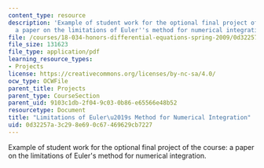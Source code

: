 ```yaml
---
content_type: resource
description: 'Example of student work for the optional final project of the course:
  a paper on the limitations of Euler''s method for numerical integration.'
file: /courses/18-034-honors-differential-equations-spring-2009/0d32257a3c298e690c67469629cb7227_MIT18_034s09_proj02_eulerl.pdf
file_size: 131623
file_type: application/pdf
learning_resource_types:
- Projects
license: https://creativecommons.org/licenses/by-nc-sa/4.0/
ocw_type: OCWFile
parent_title: Projects
parent_type: CourseSection
parent_uid: 9103c1db-2f04-9c03-0b86-e65566e48b52
resourcetype: Document
title: "Limitations of Euler\u2019s Method for Numerical Integration"
uid: 0d32257a-3c29-8e69-0c67-469629cb7227
---
```

Example of student work for the optional final project of the course: a paper on the limitations of Euler's method for numerical integration.